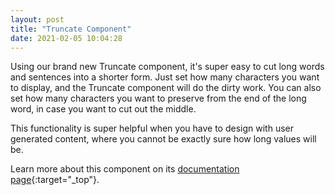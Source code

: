 ```yaml
---
layout: post
title: "Truncate Component"
date: 2021-02-05 10:04:28
---
```


Using our brand new Truncate component, it's super easy to cut long words and sentences into a shorter form. Just set how many characters you want to display, and the Truncate component will do the dirty work. You can also set how many characters you want to preserve from the end of the long word, in case you want to cut out the middle.

This functionality is super helpful when you have to design with user generated content, where you cannot be exactly sure how long values will be.

Learn more about this component on its [documentation page](https://redirector.gservice.emarsys.net/ui/latest/doc/truncate.html){:target="_top"}.
